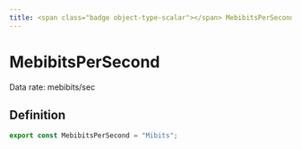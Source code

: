 ```yaml
---
title: <span class="badge object-type-scalar"></span> MebibitsPerSecond
---
```

# <span class="badge object-type-scalar"></span> MebibitsPerSecond

Data rate: mebibits/sec

## Definition

```typescript
export const MebibitsPerSecond = "Mibits";

```
